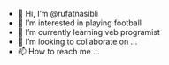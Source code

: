 - 👋 Hi, I’m @rufatnasibli
- 👀 I’m interested in playing football
- 🌱 I’m currently learning veb programist
- 💞️ I’m looking to collaborate on ...
- 📫 How to reach me ...

<!---
rufatnasibli/rufatnasibli is a ✨ special ✨ repository because its `README.md` (this file) appears on your GitHub profile.
You can click the Preview link to take a look at your changes.
--->
